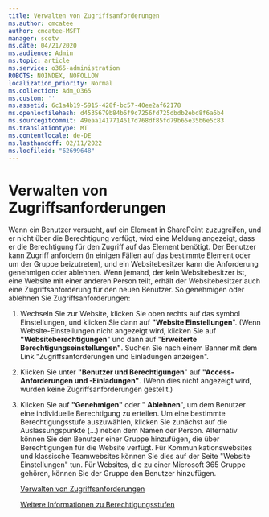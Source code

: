 ```yaml
---
title: Verwalten von Zugriffsanforderungen
ms.author: cmcatee
author: cmcatee-MSFT
manager: scotv
ms.date: 04/21/2020
ms.audience: Admin
ms.topic: article
ms.service: o365-administration
ROBOTS: NOINDEX, NOFOLLOW
localization_priority: Normal
ms.collection: Adm_O365
ms.custom: ''
ms.assetid: 6c1a4b19-5915-428f-bc57-40ee2af62178
ms.openlocfilehash: d4535679b84b6f9c7256fd725dbdb2ebd8f6a6b4
ms.sourcegitcommit: 49eaa1417714617d768df85fd79b65e35b6e5c83
ms.translationtype: MT
ms.contentlocale: de-DE
ms.lasthandoff: 02/11/2022
ms.locfileid: "62699648"
---
```

# <a name="manage-access-requests"></a>Verwalten von Zugriffsanforderungen

Wenn ein Benutzer versucht, auf ein Element in SharePoint zuzugreifen, und er nicht über die Berechtigung verfügt, wird eine Meldung angezeigt, dass er die Berechtigung für den Zugriff auf das Element benötigt. Der Benutzer kann Zugriff anfordern (in einigen Fällen auf das bestimmte Element oder um der Gruppe beizutreten), und ein Websitebesitzer kann die Anforderung genehmigen oder ablehnen. Wenn jemand, der kein Websitebesitzer ist, eine Website mit einer anderen Person teilt, erhält der Websitebesitzer auch eine Zugriffsanforderung für den neuen Benutzer. So genehmigen oder ablehnen Sie Zugriffsanforderungen:
  
1. Wechseln Sie zur Website, klicken Sie oben rechts auf das symbol Einstellungen, und klicken Sie dann auf **"Website Einstellungen**". (Wenn Website-Einstellungen nicht angezeigt wird, klicken Sie auf **"Websiteberechtigungen**" und dann auf "**Erweiterte Berechtigungseinstellungen"**. Suchen Sie nach einem Banner mit dem Link "Zugriffsanforderungen und Einladungen anzeigen".
    
2. Klicken Sie unter **"Benutzer und Berechtigungen**" auf **"Access-Anforderungen und -Einladungen"**. (Wenn dies nicht angezeigt wird, wurden keine Zugriffsanforderungen gestellt.)
    
3. Klicken Sie auf **"Genehmigen"** oder " **Ablehnen**", um dem Benutzer eine individuelle Berechtigung zu erteilen. Um eine bestimmte Berechtigungsstufe auszuwählen, klicken Sie zunächst auf die Auslassungspunkte (...) neben dem Namen der Person. Alternativ können Sie den Benutzer einer Gruppe hinzufügen, die über Berechtigungen für die Website verfügt. Für Kommunikationswebsites und klassische Teamwebsites können Sie dies auf der Seite "Website Einstellungen" tun. Für Websites, die zu einer Microsoft 365 Gruppe gehören, können Sie der Gruppe den Benutzer hinzufügen.
    
    [Verwalten von Zugriffsanforderungen ](https://go.microsoft.com/fwlink/?linkid=2008747)
    
    [Weitere Informationen zu Berechtigungsstufen](https://go.microsoft.com/fwlink/?linkid=867071)
    

